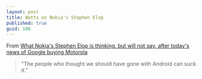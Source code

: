 ```yaml
---
layout: post
title: Watts on Nokia's Stephen Elop
published: true
guid: 186
---
```


From [What Nokia's Stephen Elop is thinking, but will not say, after today's news of Google buying Motorola](http://chipotle.tumblr.com/post/8957606343/what-nokias-stephen-elop-is-thinking-but-will-not)

> "The people who thought we should have gone with Android can suck it."
